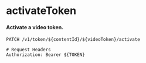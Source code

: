 activateToken
===========

#### Activate a video token.

```http
PATCH /v1/token/${contentId}/${videoToken}/activate

# Request Headers
Authorization: Bearer ${TOKEN}
```